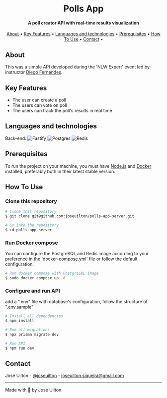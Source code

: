 <h1 align="center">
  Polls App
</h1>

<h4 align="center">
    A poll creator API with real-time results visualization 
</h4>

<p align="center">
  <a href="#about">About</a> •
  <a href="#key-features">Key Features</a> •
  <a href="#languages-and-technologies">Languages and technologies</a> •
  <a href="#prerequisites">Prerequisites</a> •
  <a href="#how-to-use">How To Use</a> •
  <a href="#contact">Contact</a> •
</p>

## About
This was a simple API developed during the 'NLW Expert' event led by instructor [Diego Fernandes](https://www.linkedin.com/in/diego-schell-fernandes/).

## Key Features

- The user can create a poll
- The users can vote on poll
- The users can track the poll's results in real time

## Languages and technologies
Back-end: ![Fastify](https://img.shields.io/badge/fastify-%23000000.svg?style=for-the-badge&logo=fastify&logoColor=white)
![Postgres](https://img.shields.io/badge/postgres-%23316192.svg?style=for-the-badge&logo=postgresql&logoColor=white)
![Redis](https://img.shields.io/badge/redis-%23DD0031.svg?style=for-the-badge&logo=redis&logoColor=white)

## Prerequisites

To run the project on your machine, you must have <a href="https://nodejs.org/en">Node.js</a> and <a href="https://www.docker.com/">Docker</a> installed, preferably both in their latest stable version.

## How To Use

### Clone this repository
```bash
# Clone this repository
$ git clone git@github.com:joseuilton/polls-app-server.git

# Go into the repository
$ cd polls-app-server
```

### Run Docker compose

You can configure the PostgreSQL and Redis image according to your preference in the 'docker-compose.yml' file or follow the default configuration.

```bash
# Run docker compose with PostgreSQL image
$ sudo docker compose up -d
```

### Configure and run API

add a ".env" file with database's configuration, follow the structure of ".env.sample"

```bash
# Install all dependencies
$ npm install

# Run all migrations
$ npx prisma migrate dev

# Run API
$ npm run dev
```

## Contact
José Uilton - [@joseuilton](https://www.linkedin.com/in/joseuilton/) - joseuilton.siqueira@gmail.com

---
Made with 💜 by José Uilton